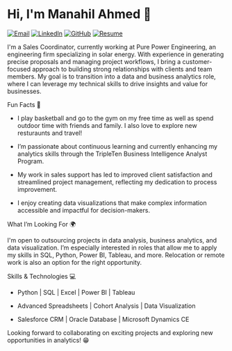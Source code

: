 # Hi, I'm Manahil Ahmed 👋

[![Email](https://img.shields.io/badge/Email-manalihamed208963@gmail.com-blue?style=flat-square&logo=gmail)](mailto:manahilahmed208963@gmail.com)
[![LinkedIn](https://img.shields.io/badge/LinkedIn-Manahil%20Ahmed-blue?style=flat-square&logo=linkedin)](https://www.linkedin.com/in/manahil-ahmed/)
[![GitHub](https://img.shields.io/badge/GitHub-Profile-black?style=flat-square&logo=github)](https://github.com/ManahilAhmed1)
[![Resume](https://img.shields.io/badge/Resume-View-green?style=flat-square&logo=googledrive)](https://docs.google.com/document/d/1ChwvIql_qTNRrrrwl9Wx5I4TQ3kUFxih86zU_eC3UsM/edit?usp=sharing)

I'm a Sales Coordinator, currently working at Pure Power Engineering, an engineering firm specializing in solar energy. With experience in generating precise proposals and managing project workflows, I bring a customer-focused approach to building strong relationships with clients and team members. My goal is to transition into a data and business analytics role, where I can leverage my technical skills to drive insights and value for businesses.

Fun Facts 🌟

* I play basketball and go to the gym on my free time as well as spend outdoor time with friends and family. I also love to explore new resturaunts and travel!

* I’m passionate about continuous learning and currently enhancing my analytics skills through the TripleTen Business Intelligence Analyst Program.

* My work in sales support has led to improved client satisfaction and streamlined project management, reflecting my dedication to process improvement.

* I enjoy creating data visualizations that make complex information accessible and impactful for decision-makers.

What I’m Looking For 🌍

I'm open to outsourcing projects in data analysis, business analytics, and data visualization. I’m especially interested in roles that allow me to apply my skills in SQL, Python, Power BI, Tableau, and more. Relocation or remote work is also an option for the right opportunity.

Skills & Technologies 💻

* Python | SQL | Excel | Power BI | Tableau

* Advanced Spreadsheets | Cohort Analysis | Data Visualization

* Salesforce CRM | Oracle Database | Microsoft Dynamics CE

Looking forward to collaborating on exciting projects and exploring new opportunities in analytics! 😁
